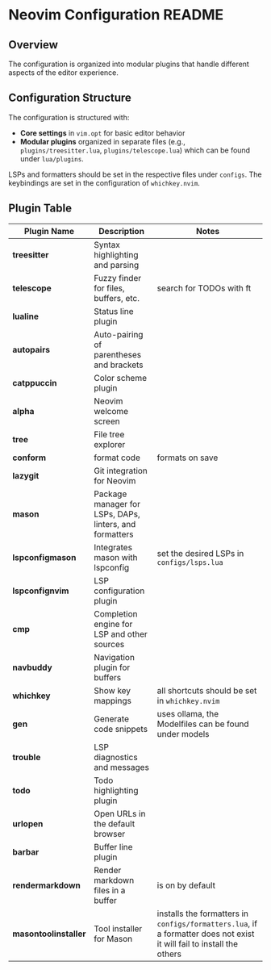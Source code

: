 # Neovim Configuration README

## Overview

The configuration is organized into modular plugins that handle different aspects of the editor experience.

## Configuration Structure

The configuration is structured with:

- **Core settings** in `vim.opt` for basic editor behavior
- **Modular plugins** organized in separate files (e.g., `plugins/treesitter.lua`, `plugins/telescope.lua`) which can be found under `lua/plugins`.

LSPs and formatters should be set in the respective files under `configs`. The keybindings are set in the configuration of `whichkey.nvim`.

## Plugin Table

| Plugin Name | Description | Notes |
|--------------------|--------------------------------------------------|-------|
| **treesitter** | Syntax highlighting and parsing | |
| **telescope** | Fuzzy finder for files, buffers, etc. | search for TODOs with <space>ft |
| **lualine** | Status line plugin | |
| **autopairs** | Auto-pairing of parentheses and brackets | |
| **catppuccin** | Color scheme plugin | |
| **alpha** | Neovim welcome screen | |
| **tree** | File tree explorer | |
| **conform** | format code | formats on save |
| **lazygit** | Git integration for Neovim | |
| **mason** | Package manager for LSPs, DAPs, linters, and formatters | |
| **lspconfigmason** | Integrates mason with lspconfig | set the desired LSPs in `configs/lsps.lua`|
| **lspconfignvim** | LSP configuration plugin | |
| **cmp** | Completion engine for LSP and other sources | |
| **navbuddy** | Navigation plugin for buffers | |
| **whichkey** | Show key mappings | all shortcuts should be set in `whichkey.nvim`|
| **gen** | Generate code snippets | uses ollama, the Modelfiles can be found under models|
| **trouble** | LSP diagnostics and messages | |
| **todo** | Todo highlighting plugin | |
| **urlopen** | Open URLs in the default browser | |
| **barbar** | Buffer line plugin | |
| **rendermarkdown** | Render markdown files in a buffer | is on by default|
| **masontoolinstaller** | Tool installer for Mason | installs the formatters in `configs/formatters.lua`, if a formatter does not exist it will fail to install the others|
